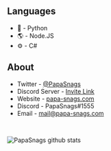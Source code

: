 ## Languages
* 🐍 - Python
* 🌎 - Node.JS
* ⚙️ - C#

## About
* Twitter - [@PapaSnags](https://twitter.com/PapaSnags)
* Discord Server - [Invite Link](https://discord.com/invite/w7B5nKB)
* Website - [papa-snags.com](https://papa-snags.com/)
* Discord - PapaSnags#1555
* Email - mail@papa-snags.com

<br>

![PapaSnags github stats](https://github-readme-stats.vercel.app/api?username=PapaSnags&show_icons=true&theme=radical)
